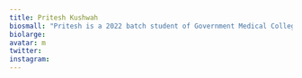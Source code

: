 ```yaml
---
title: Pritesh Kushwah
biosmall: "Pritesh is a 2022 batch student of Government Medical College, Ratlam"
biolarge:
avatar: m
twitter:
instagram:
---
```

